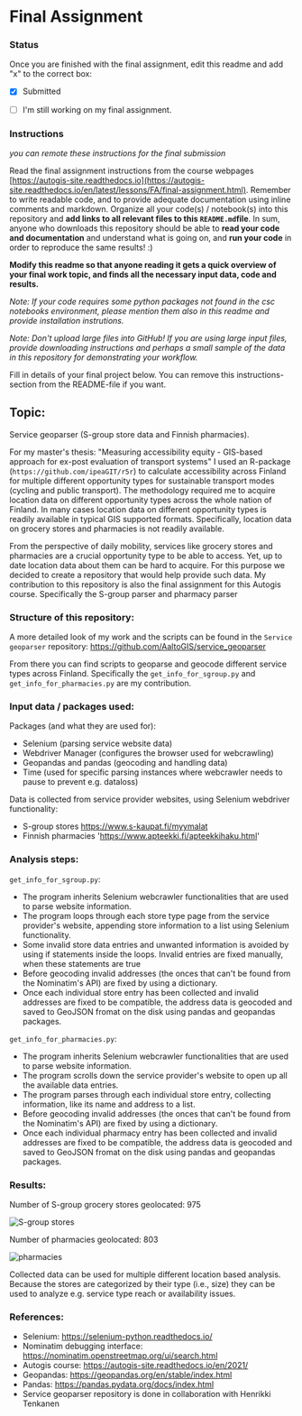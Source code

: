 # Final Assignment

### Status

Once you are finished with the final assignment, edit this readme and add "x" to the correct box:

* [x] Submitted

* [ ] I'm still working on my final assignment. 


### Instructions

*you can remote these instructions for the final submission*

Read the final assignment instructions from the course webpages [https://autogis-site.readthedocs.io](https://autogis-site.readthedocs.io/en/latest/lessons/FA/final-assignment.html). Remember to write readable code, and to provide adequate documentation using inline comments and markdown. Organize all your code(s) / notebook(s) into this repository and **add links to all relevant files to this `README.md`file**. In sum, anyone who downloads this repository should be able to **read your code and documentation** and understand what is going on, and **run your code** in order to reproduce the same results! :) 

**Modify this readme so that anyone reading it gets a quick overview of your final work topic, and finds all the necessary input data, code and results.** 

*Note: If your code requires some python packages not found in the csc notebooks environment, please mention them also in this readme and provide installation instrutions.*

*Note: Don't upload large files into GitHub! If you are using large input files, provide downloading instructions and perhaps a small sample of the data in this repository for demonstrating your workflow.*

Fill in details of your final project below. You can remove this instructions-section from the README-file if you want.

## Topic: 
Service geoparser (S-group store data and Finnish pharmacies). 

For my master's thesis: "Measuring accessibility equity - GIS-based approach for ex-post evaluation of transport systems" I used an R-package (`https://github.com/ipeaGIT/r5r`) to calculate accessibility across Finland for multiple different opportunity types for sustainable transport modes (cycling and public transport). The methodology required me to acquire location data on  different opportunity types across the whole nation of Finland. In many cases location data on different opportunity types is readily available in typical GIS supported formats. Specifically, location data on grocery stores and pharmacies is not readily available.

From the perspective of daily mobility, services like grocery stores and pharmacies are a crucial opportunity type to be able to access. Yet, up to date location data about them can be hard to acquire. For this purpose we decided to create a repository that would help provide such data. My contribution to this repository is also the final assignment for this Autogis course. Specifically the S-group parser and pharmacy parser

### Structure of this repository:
A more detailed look of my work and the scripts can be found in the `Service geoparser` repository: https://github.com/AaltoGIS/service_geoparser

From there you can find scripts to geoparse and geocode different service types across Finland. Specifically the `get_info_for_sgroup.py` and `get_info_for_pharmacies.py` are my contribution.

### Input data / packages used:

Packages (and what they are used for):
- Selenium (parsing service website data)
- Webdriver Manager (configures the browser used for webcrawling)
- Geopandas and pandas (geocoding and handling data)
- Time (used for specific parsing instances where webcrawler needs to pause to prevent e.g. dataloss)

Data is collected from service provider websites, using Selenium webdriver functionality:
- S-group stores https://www.s-kaupat.fi/myymalat
- Finnish pharmacies 'https://www.apteekki.fi/apteekkihaku.html'

### Analysis steps:
`get_info_for_sgroup.py`:
- The program inherits Selenium webcrawler functionalities that are used to parse website information.
- The program loops through each store type page from the service provider's website, appending store information to a list using Selenium functionality.
- Some invalid store data entries and unwanted information is avoided by using if statements inside the loops. Invalid entries are fixed manually, when these statements are true
- Before geocoding invalid addresses (the onces that can't be found from the Nominatim's API) are fixed by using a dictionary.
- Once each individual store entry has been collected and invalid addresses are fixed to be compatible, the address data is geocoded and saved to GeoJSON fromat on the disk using pandas and geopandas packages.

`get_info_for_pharmacies.py`:
- The program inherits Selenium webcrawler functionalities that are used to parse website information.
- The program scrolls down the service provider's website to open up all the available data entries.
- The program parses through each individual store entry, collecting information, like its name and address to a list.
- Before geocoding invalid addresses (the onces that can't be found from the Nominatim's API) are fixed by using a dictionary.
- Once each individual pharmacy entry has been collected and invalid addresses are fixed to be compatible, the address data is geocoded and saved to GeoJSON fromat on the disk using pandas and geopandas packages.

### Results:
Number of S-group grocery stores geolocated: 975

![S-group stores](https://user-images.githubusercontent.com/105248249/198872104-26011cc2-0d3d-40d5-9d32-28fdc49eedd2.png)

Number of pharmacies geolocated: 803

![pharmacies](https://user-images.githubusercontent.com/105248249/198873220-2c355c01-2e03-468d-bf7a-db37b7c9bf50.png)


Collected data can be used for multiple different location based analysis. Because the stores are categorized by their type (i.e., size) they can be used to analyze e.g. service type reach or availability issues.

### References:
- Selenium: https://selenium-python.readthedocs.io/
- Nominatim debugging interface: https://nominatim.openstreetmap.org/ui/search.html
- Autogis course: https://autogis-site.readthedocs.io/en/2021/
- Geopandas: https://geopandas.org/en/stable/index.html
- Pandas: https://pandas.pydata.org/docs/index.html
- Service geoparser repository is done in collaboration with Henrikki Tenkanen
